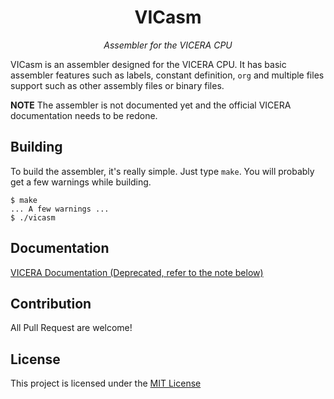 <center><h1>VICasm</h1></center>
<center><i>Assembler for the VICERA CPU</i></center>

VICasm is an assembler designed for the VICERA CPU. It has basic assembler
features such as labels, constant definition, `org` and multiple files support
such as other assembly files or binary files.

**NOTE** The assembler is not documented yet and the official VICERA
documentation needs to be redone.

## Building

To build the assembler, it's really simple. Just type `make`. You will probably
get a few warnings while building.

```
$ make
... A few warnings ...
$ ./vicasm
```

## Documentation

[VICERA Documentation (Deprecated, refer to the note below)](https://h3liu.ml/vicera)

## Contribution

All Pull Request are welcome!

## License

This project is licensed under the [MIT License](LICENSE)
